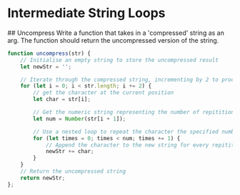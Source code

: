 # Intermediate String Loops

## Uncompress
Write a function that takes in a 'compressed' string as an arg. The function should return the uncompressed version of the string.

```javascript
function uncompress(str) {
    // Initialise an empty string to store the uncompressed result
    let newStr = '';

    // Iterate through the compressed string, incrementing by 2 to process pairs
    for (let i = 0; i < str.length; i += 2) {
        // get the character at the current position
        let char = str[i];

        // Get the numeric string representing the number of repititions
        let num = Number(str[i + 1]);

        // Use a nested loop to repeat the character the specified number of times
        for (let times = 0; times < num; times += 1) {
            // Append the character to the new string for every repitition
            newStr += char;
        }
    }
    // Return the uncompressed string
    return newStr;
};
